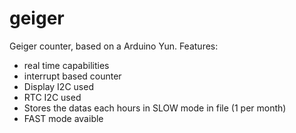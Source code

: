 # geiger
Geiger counter, based on a Arduino Yun. Features:
- real time capabilities
- interrupt based counter
- Display I2C used
- RTC I2C used 
- Stores the datas each hours in SLOW mode in file (1 per month)
- FAST mode avaible
